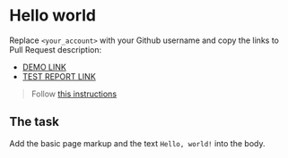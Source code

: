 # Hello world
Replace `<your_account>` with your Github username and copy the links to Pull Request description:
- [DEMO LINK](https://<brynett>.github.io/layout_hello-world/)
- [TEST REPORT LINK](https://<brynett>.github.io/layout_hello-world/report/html_report/)

> Follow [this instructions](https://mate-academy.github.io/layout_task-guideline/#how-to-solve-the-layout-tasks-on-github)

## The task
Add the basic page markup and the text `Hello, world!` into the body.
